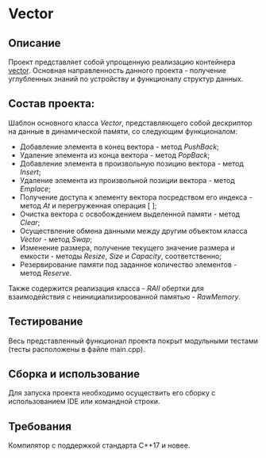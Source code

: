 # **Vector**
## Описание
Проект представляет собой упрощенную реализацию контейнера [vector](https://en.cppreference.com/w/cpp/container/vector). Основная направленность данного проекта - получение углубленных знаний по устройству и функционалу структур данных.
## **Состав проекта**:
Шаблон основного класса _Vector_, представляющего собой дескриптор на данные в динамической памяти, со следующим функционалом:
* Добавление элемента в конец вектора - метод _PushBack_;
* Удаление элемента из конца вектора - метод _PopBack_;
* Добавление элемента в произвольную позицию вектора - метод _Insert_;
* Удаление элемента из произвольной позиции вектора - метод _Emplace_;
* Получение доступа к элементу вектора посредством его индекса - метод _At_ и перегруженная операция [ ];
* Очистка вектора с освобождением выделенной памяти - метод _Clear_;
* Осуществление обмена данными между другим объектом класса _Vector_ - метод _Swap_;
* Изменение размера, получение текущего значение размера и емкости - методы _Resize_, _Size_ и _Capacity_, соответственно;
* Резервирование памяти под заданное количество элементов - метод _Reserve_.

Также содержится реализация класса - _RAII_ обертки для взаимодействия с неинициализироованной памятью - _RawMemory_.
## **Тестирование**
Весь представленный функционал проекта покрыт модульными тестами (тесты расположены в файле main.cpp).
## **Сборка и использование**
Для запуска проекта необходимо осуществить его сборку с использованием IDE или командной строки.
## **Требования**
Компилятор с поддержкой стандарта C++17 и новее.

